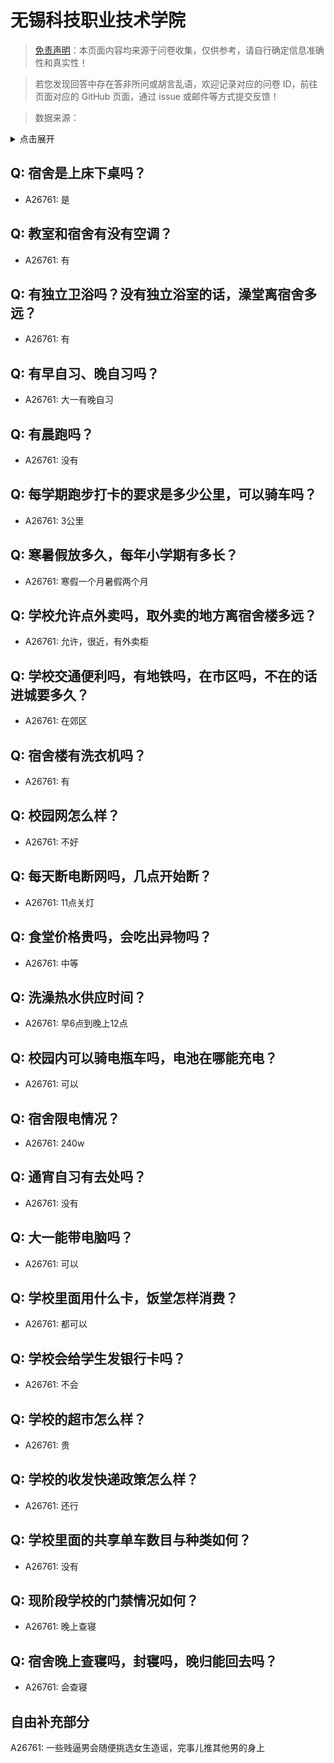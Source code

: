 # 无锡科技职业技术学院

> [免责声明](https://colleges.chat/#_3)：本页面内容均来源于问卷收集，仅供参考，请自行确定信息准确性和真实性！

> 若您发现回答中存在答非所问或胡言乱语，欢迎记录对应的问卷 ID，前往页面对应的 GitHub 页面，通过 issue 或邮件等方式提交反馈！

> 数据来源：

<details><summary>点击展开</summary>
<ul>
<li>A26761: 匿名 (2024 年 08 月)</li>
</ul>
</details>

## Q: 宿舍是上床下桌吗？

- A26761: 是

## Q: 教室和宿舍有没有空调？

- A26761: 有

## Q: 有独立卫浴吗？没有独立浴室的话，澡堂离宿舍多远？

- A26761: 有

## Q: 有早自习、晚自习吗？

- A26761: 大一有晚自习

## Q: 有晨跑吗？

- A26761: 没有

## Q: 每学期跑步打卡的要求是多少公里，可以骑车吗？

- A26761: 3公里

## Q: 寒暑假放多久，每年小学期有多长？

- A26761: 寒假一个月暑假两个月

## Q: 学校允许点外卖吗，取外卖的地方离宿舍楼多远？

- A26761: 允许，很近，有外卖柜

## Q: 学校交通便利吗，有地铁吗，在市区吗，不在的话进城要多久？

- A26761: 在郊区

## Q: 宿舍楼有洗衣机吗？

- A26761: 有

## Q: 校园网怎么样？

- A26761: 不好

## Q: 每天断电断网吗，几点开始断？

- A26761: 11点关灯

## Q: 食堂价格贵吗，会吃出异物吗？

- A26761: 中等

## Q: 洗澡热水供应时间？

- A26761: 早6点到晚上12点

## Q: 校园内可以骑电瓶车吗，电池在哪能充电？

- A26761: 可以

## Q: 宿舍限电情况？

- A26761: 240w

## Q: 通宵自习有去处吗？

- A26761: 没有

## Q: 大一能带电脑吗？

- A26761: 可以

## Q: 学校里面用什么卡，饭堂怎样消费？

- A26761: 都可以

## Q: 学校会给学生发银行卡吗？

- A26761: 不会

## Q: 学校的超市怎么样？

- A26761: 贵

## Q: 学校的收发快递政策怎么样？

- A26761: 还行

## Q: 学校里面的共享单车数目与种类如何？

- A26761: 没有

## Q: 现阶段学校的门禁情况如何？

- A26761: 晚上查寝

## Q: 宿舍晚上查寝吗，封寝吗，晚归能回去吗？

- A26761: 会查寝

## 自由补充部分

A26761: 一些贱逼男会随便挑选女生造谣，完事儿推其他男的身上